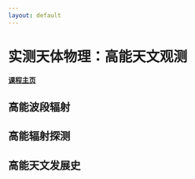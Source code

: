 ```yaml
---
layout: default
---
```


# 实测天体物理：高能天文观测

**[课程主页](../ObsAstro.md)**

## 高能波段辐射

## 高能辐射探测

## 高能天文发展史